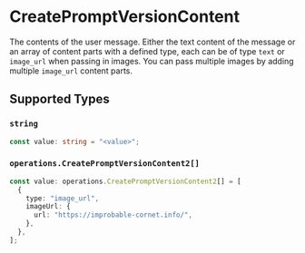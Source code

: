# CreatePromptVersionContent

The contents of the user message. Either the text content of the message or an array of content parts with a defined type, each can be of type `text` or `image_url` when passing in images. You can pass multiple images by adding multiple `image_url` content parts. 


## Supported Types

### `string`

```typescript
const value: string = "<value>";
```

### `operations.CreatePromptVersionContent2[]`

```typescript
const value: operations.CreatePromptVersionContent2[] = [
  {
    type: "image_url",
    imageUrl: {
      url: "https://improbable-cornet.info/",
    },
  },
];
```

